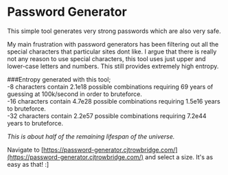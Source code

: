 # Password Generator
This simple tool generates very strong passwords which are also very safe.  
  
My main frustration with password generators has been filtering out all the special characters that particular sites dont like. I argue that there is really not any reason to use special characters, this tool uses just upper and lower-case letters and numbers. This still provides extremely high entropy.  
  
###Entropy generated with this tool;  
-8 characters contain 2.1e18 possible combinations requiring 69 years of guessing at 100k/second in order to bruteforce.  
-16 characters contain 4.7e28 possible combinations requiring 1.5e16 years to bruteforce.  
-32 characters contain 2.2e57 possible combinations requiring 7.2e44 years to bruteforce.  
  
*This is about half of the remaining lifespan of the universe.*  
  
Navigate to [https://password-generator.cjtrowbridge.com/](https://password-generator.cjtrowbridge.com/) and select a size. It's as easy as that! :]
